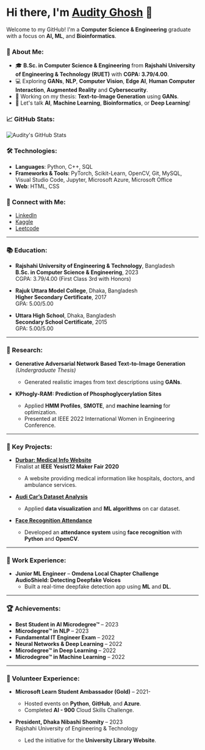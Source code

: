 # Hi there, I'm [Audity Ghosh](https://github.com/AudityGhosh) 👋

Welcome to my GitHub! I'm a **Computer Science & Engineering** graduate with a focus on **AI, ML**, and **Bioinformatics**.

### 🚀 About Me:
- 🎓 **B.Sc. in Computer Science & Engineering** from **Rajshahi University of Engineering & Technology (RUET)** with **CGPA: 3.79/4.00**.
- 💻 Exploring **GANs**, **NLP**, **Computer Vision**, **Edge AI**, **Human Computer Interaction**, **Augmented Reality** and **Cybersecurity**.
- 🌱 Working on my thesis: **Text-to-Image Generation** using **GANs**.
- 💬 Let's talk **AI**, **Machine Learning**, **Bioinformatics**, or **Deep Learning**!

### 📈 GitHub Stats:
![Audity's GitHub Stats](https://github-readme-stats.vercel.app/api?username=AudityGhosh&show_icons=true&count_private=true&hide=prs&theme=radical)

### 🛠️ Technologies:
- **Languages**: Python, C++, SQL
- **Frameworks & Tools**: PyTorch, Scikit-Learn, OpenCV, Git, MySQL, Visual Studio Code, Jupyter, Microsoft Azure, Microsoft Office 
- **Web**: HTML, CSS

### 🔗 Connect with Me:
- [LinkedIn](https://www.linkedin.com/in/AudityGhosh)
- [Kaggle](https://www.kaggle.com/AudityGhosh)
- [Leetcode](https://leetcode.com/u/Ms_Hyde)

---

### 📚 Education:
- **Rajshahi University of Engineering & Technology**, Bangladesh  
  **B.Sc. in Computer Science & Engineering**, 2023  
  CGPA: 3.79/4.00 (First Class 3rd with Honors)
  
- **Rajuk Uttara Model College**, Dhaka, Bangladesh  
  **Higher Secondary Certificate**, 2017  
  GPA: 5.00/5.00

- **Uttara High School**, Dhaka, Bangladesh  
  **Secondary School Certificate**, 2015  
  GPA: 5.00/5.00

---

### 🧠 Research:
- **Generative Adversarial Network Based Text-to-Image Generation** *(Undergraduate Thesis)*  
  - Generated realistic images from text descriptions using **GANs**.
  
- **KPhogly-RAM: Prediction of Phosphoglycerylation Sites**  
  - Applied **HMM Profiles**, **SMOTE**, and **machine learning** for optimization.  
  - Presented at IEEE 2022 International Women in Engineering Conference.

---

### 🔧 Key Projects:
- **[Durbar: Medical Info Website](https://github.com/AudityGhosh/Sanjivani)**  
  Finalist at **IEEE Yesist12 Maker Fair 2020**  
  - A website providing medical information like hospitals, doctors, and ambulance services.

- **[Audi Car’s Dataset Analysis](https://github.com/AudityGhosh/audi_used_car_analysis)**  
  - Applied **data visualization** and **ML algorithms** on car dataset.

- **[Face Recognition Attendance](https://github.com/AudityGhosh/Face_Recognition_Attendance_Management_System)**  
  - Developed an **attendance system** using **face recognition** with **Python** and **OpenCV**.

---

### 💼 Work Experience:
- **Junior ML Engineer** – **Omdena Local Chapter Challenge**  
  **AudioShield: Detecting Deepfake Voices**  
  - Built a real-time deepfake detection app using **ML** and **DL**.

---

### 🏆 Achievements:
- **Best Student in AI Microdegree™** – 2023  
- **Microdegree™ in NLP** – 2023  
- **Fundamental IT Engineer Exam** – 2022  
- **Neural Networks & Deep Learning** – 2022  
- **Microdegree™ in Deep Learning** – 2022  
- **Microdegree™ in Machine Learning** – 2022

---

### 🌱 Volunteer Experience:
- **Microsoft Learn Student Ambassador (Gold)** – 2021-  
  - Hosted events on **Python**, **GitHub**, and **Azure**.  
  - Completed **AI - 900** Cloud Skills Challenge.

- **President, Dhaka Nibashi Shomity** – 2023  
  Rajshahi University of Engineering & Technology  
  - Led the initiative for the **University Library Website**.

